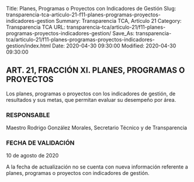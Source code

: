 Title: Planes, Programas o Proyectos con Indicadores de Gestión
Slug: transparencia-tca-articulo-21-f11-planes-programas-proyectos-indicadores-gestion
Summary: Transparencia TCA, Artículo 21
Category: Transparencia TCA
URL: transparencia-tca/articulo-21/f11-planes-programas-proyectos-indicadores-gestion/
Save_As: transparencia-tca/articulo-21/f11-planes-programas-proyectos-indicadores-gestion/index.html
Date: 2020-04-30 09:30:00
Modified: 2020-04-30 09:30:00


## ART. 21, FRACCIÓN XI. PLANES, PROGRAMAS O PROYECTOS

Los planes, programas o proyectos con los indicadores de gestión, de resultados y sus metas, que permitan evaluar su desempeño por área.

### RESPONSABLE

Maestro Rodrigo González Morales, Secretario Técnico y de Transparencia

### FECHA DE VALIDACIÓN

10 de agosto de 2020

A la fecha de actualización no se cuenta con nueva información referente a planes, programas o proyectos con indicadores de gestión.


